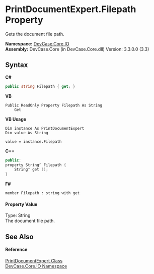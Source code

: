 # PrintDocumentExpert.Filepath Property 
 

Gets the document file path.

**Namespace:**&nbsp;<a href="N_DevCase_Core_IO">DevCase.Core.IO</a><br />**Assembly:**&nbsp;DevCase.Core (in DevCase.Core.dll) Version: 3.3.0.0 (3.3)

## Syntax

**C#**<br />
``` C#
public string Filepath { get; }
```

**VB**<br />
``` VB
Public ReadOnly Property Filepath As String
	Get
```

**VB Usage**<br />
``` VB Usage
Dim instance As PrintDocumentExpert
Dim value As String

value = instance.Filepath

```

**C++**<br />
``` C++
public:
property String^ Filepath {
	String^ get ();
}
```

**F#**<br />
``` F#
member Filepath : string with get

```


#### Property Value
Type: String<br />The document file path.

## See Also


#### Reference
<a href="T_DevCase_Core_IO_PrintDocumentExpert">PrintDocumentExpert Class</a><br /><a href="N_DevCase_Core_IO">DevCase.Core.IO Namespace</a><br />